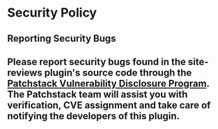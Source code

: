 # Security Policy  
  
## Reporting Security Bugs  
  
Please report security bugs found in the site-reviews plugin's source code through the [Patchstack Vulnerability Disclosure Program](https://patchstack.com/database/vdp/rocket-lazy-load). The Patchstack team will assist you with verification, CVE assignment and take care of notifying the developers of this plugin.
---